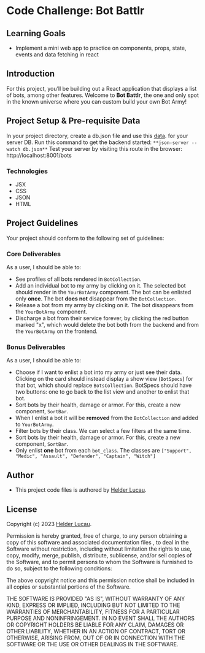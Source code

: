 # Code Challenge: Bot Battlr

## Learning Goals

- Implement a mini web app to practice on components, props, state, events and data fetching in react

## Introduction

For this project, you’ll be building out a React application that displays a list of bots, among other features. 
Welcome to **Bot Battlr**, the one and only spot in the known universe where you can custom build your own Bot Army!

## Project Setup & Pre-requisite Data

In your project directory, create a db.json file and use this [data](https://drive.google.com/file/d/157IfYxr4Bp63-ByF1g1wCP1uOpQ5i2R4/view). for your server DB.
Run this command to get the backend started: `**json-server --watch db.json**`
Test your server by visiting this route in the browser: http://localhost:8001/bots

### Technologies

* JSX
* CSS
* JSON
* HTML

## Project Guidelines

Your project should conform to the following set of guidelines:

### Core Deliverables

As a user, I should be able to:

- See profiles of all bots rendered in `BotCollection`.
- Add an individual bot to my army by clicking on it. The selected bot should
  render in the `YourBotArmy` component. The bot can be enlisted only **once**.
  The bot **does not** disappear from the `BotCollection`.
- Release a bot from my army by clicking on it. The bot disappears from the
  `YourBotArmy` component.
- Discharge a bot from their service forever, by clicking the red button marked
  "x", which would delete the bot both from the backend and from the
  `YourBotArmy` on the frontend.

### Bonus Deliverables

As a user, I should be able to:

- Choose if I want to enlist a bot into my army or just see their data. Clicking
  on the card should instead display a show view (`BotSpecs`) for that bot,
  which should replace `BotsCollection`. BotSpecs should have two buttons: one
  to go back to the list view and another to enlist that bot.
- Sort bots by their health, damage or armor. For this, create a new component,
  `SortBar`.
- When I enlist a bot it will be **removed** from the `BotCollection` and added
  to `YourBotArmy`.
- Filter bots by their class. We can select a few filters at the same time.
- Sort bots by their health, damage or armor. For this, create a new component,
  `SortBar`.
- Only enlist **one** bot from each `bot_class`. The classes are
  `["Support", "Medic", "Assault", "Defender", "Captain", "Witch"]`

## Author
* This project code files is authored by [Helder Lucau](https://github.com/Helder-Lucau).

## License

Copyright (c) 2023 [Helder Lucau](https://github.com/Helder-Lucau).

Permission is hereby granted, free of charge, to any person obtaining a copy
of this software and associated documentation files , to deal
in the Software without restriction, including without limitation the rights
to use, copy, modify, merge, publish, distribute, sublicense, and/or sell
copies of the Software, and to permit persons to whom the Software is
furnished to do so, subject to the following conditions:

The above copyright notice and this permission notice shall be included in all
copies or substantial portions of the Software.

THE SOFTWARE IS PROVIDED "AS IS", WITHOUT WARRANTY OF ANY KIND, EXPRESS OR
IMPLIED, INCLUDING BUT NOT LIMITED TO THE WARRANTIES OF MERCHANTABILITY,
FITNESS FOR A PARTICULAR PURPOSE AND NONINFRINGEMENT. IN NO EVENT SHALL THE
AUTHORS OR COPYRIGHT HOLDERS BE LIABLE FOR ANY CLAIM, DAMAGES OR OTHER
LIABILITY, WHETHER IN AN ACTION OF CONTRACT, TORT OR OTHERWISE, ARISING FROM,
OUT OF OR IN CONNECTION WITH THE SOFTWARE OR THE USE OR OTHER DEALINGS IN THE
SOFTWARE.